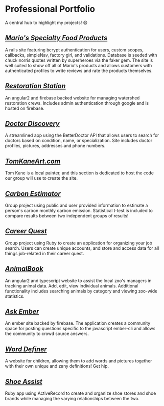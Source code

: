 # Professional Portfolio
A central hub to highlight my projects! 😄

## [_Mario's Specialty Food Products_](https://github.com/gravytates/mario_food)
  A rails site featuring bcrypt authentication for users, custom scopes, callbacks, simpleNav, factory girl, and validations. Database is seeded with chuck norris quotes written by superheroes via the faker gem. The site is well suited to show off all of Mario's products and allows customers with authenticated profiles to write reviews and rate the products themselves.

## [_Restoration Station_](https://github.com/gravytates/restoration-station)
  An angular2 and firebase backed website for managing watershed restoration crews. Includes admin authentication through google and is hosted on firebase.

## [_Doctor Discovery_](https://github.com/gravytates/doctor_discovery)
  A streamlined app using the BetterDoctor API that allows users to search for doctors based on condition, name, or specialization. Site includes doctor profiles, pictures, addresses and phone numbers.

## [_TomKaneArt.com_](https://github.com/akane0915/tom-kane-art-website.git)
  Tom Kane is a local painter, and this section is dedicated to host the code our group will use to create the site.

## [_Carbon Estimator_](https://github.com/gravytates/carbon-estimator)
  Group project using public and user provided information to estimate a person's carbon monthly carbon emission. Statistical t-test is included to compare results between two independent groups of results! 

## [_Career Quest_](https://github.com/gravytates/career_quest)
  Group project using Ruby to create an application for organizing your job search. Users can create unique accounts, and store and access data for all things job-related in their career quest.
  
## [_AnimalBook_](https://github.com/gravytates/animalBook.git)
  An angular2 and typescript website to assist the local zoo's managers in tracking animal data. Add, edit, view individual animals. Additional functionality includes searching animals by category and viewing zoo-wide statistics.
  
## [_Ask Ember_](https://github.com/gravytates/ask-me-anything.git)
  An ember site backed by firebase. The application creates a community space for posting questions specific to the javascript ember-cli and allows the community to crowd source answers. 

## [_Word Definer_](https://github.com/gravytates/Word_Definer)
  A website for children, allowing them to add words and pictures together with their own unique and zany definitions! Get hip.

## [_Shoe Assist_](https://github.com/gravytates/shoe_assist)
  Ruby app using ActiveRecord to create and organize shoe stores and shoe brands while managing the varying relationships   between the two.




